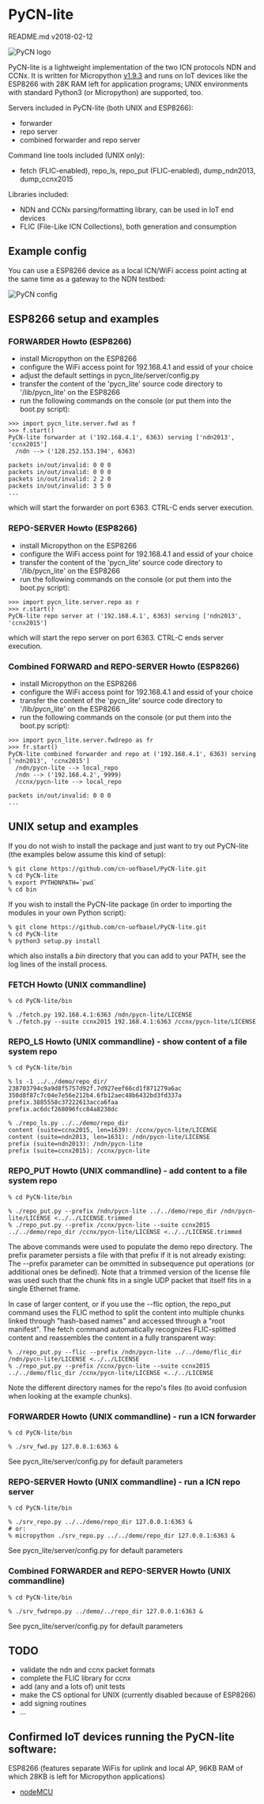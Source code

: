 # PyCN-lite

README.md v2018-02-12

![PyCN logo](doc/pycn-lite-logo-952x184.png)

PyCN-lite is a lightweight implementation of the two ICN protocols
NDN and CCNx. It is written for Micropython
[v1.9.3](http://docs.micropython.org/en/v1.9.3/pyboard/) and runs on
IoT devices like the ESP8266 with 28K RAM left for application
programs; UNIX environments with standard Python3 (or Micropython) are
supported, too.

Servers included in PyCN-lite (both UNIX and ESP8266):
* forwarder
* repo server
* combined forwarder and repo server

Command line tools included (UNIX only):
* fetch (FLIC-enabled), repo_ls, repo_put (FLIC-enabled), dump_ndn2013, dump_ccnx2015

Libraries included:
* NDN and CCNx parsing/formatting library, can be used in IoT end devices
* FLIC (File-Like ICN Collections), both generation and consumption

## Example config

You can use a ESP8266 device as a local ICN/WiFi access point
acting at the same time as a gateway to the NDN testbed:

![PyCN config](doc/PyCN-config.png "PyCN as an IoT gateway")


## ESP8266 setup and examples

### FORWARDER Howto (ESP8266)

* install Micropython on the ESP8266
* configure the WiFi access point for 192.168.4.1 and essid of your choice
* adjust the default settings in pycn_lite/server/config.py
* transfer the content of the 'pycn_lite' source code directory to '/lib/pycn_lite' on the ESP8266
* run the following commands on the console (or put them into the boot.py script):
```
>>> import pycn_lite.server.fwd as f
>>> f.start()
PyCN-lite forwarder at ('192.168.4.1', 6363) serving ['ndn2013', 'ccnx2015']
  /ndn --> ('128.252.153.194', 6363)

packets in/out/invalid: 0 0 0
packets in/out/invalid: 0 0 0
packets in/out/invalid: 2 2 0
packets in/out/invalid: 3 5 0
...
```
which will start the forwarder on port 6363. CTRL-C ends server execution.


### REPO-SERVER Howto (ESP8266)

* install Micropython on the ESP8266
* configure the WiFi access point for 192.168.4.1 and essid of your choice
* transfer the content of the 'pycn_lite' source code directory to '/lib/pycn_lite' on the ESP8266
* run the following commands on the console (or put them into the boot.py script):
```
>>> import pycn_lite.server.repo as r
>>> r.start()
PyCN-lite repo server at ('192.168.4.1', 6363) serving ['ndn2013', 'ccnx2015']
```
which will start the repo server on port 6363. CTRL-C ends server execution.


### Combined FORWARD and REPO-SERVER Howto (ESP8266)

* install Micropython on the ESP8266
* configure the WiFi access point for 192.168.4.1 and essid of your choice
* transfer the content of the 'pycn_lite' source code directory to '/lib/pycn_lite' on the ESP8266
* run the following commands on the console (or put them into the boot.py script):
```
>>> import pycn_lite.server.fwdrepo as fr
>>> fr.start()
PyCN-lite combined forwarder and repo at ('192.168.4.1', 6363) serving ['ndn2013', 'ccnx2015']
  /ndn/pycn-lite --> local_repo
  /ndn --> ('192.168.4.2', 9999)
  /ccnx/pycn-lite --> local_repo

packets in/out/invalid: 0 0 0
...
```

## UNIX setup and examples

If you do not wish to install the package and just want to try out
PyCN-lite (the examples below assume this kind of setup):
```
% git clone https://github.com/cn-uofbasel/PyCN-lite.git
% cd PyCN-lite
% export PYTHONPATH=`pwd`
% cd bin
```

If you wish to install the PyCN-lite package (in order to importing
the modules in your own Python script):
```
% git clone https://github.com/cn-uofbasel/PyCN-lite.git
% cd PyCN-lite
% python3 setup.py install
```
which also installs a _bin_ directory that you can add to your PATH,
see the log lines of the install process.


### FETCH Howto (UNIX commandline)
```
% cd PyCN-lite/bin

% ./fetch.py 192.168.4.1:6363 /ndn/pycn-lite/LICENSE
% ./fetch.py --suite ccnx2015 192.168.4.1:6363 /ccnx/pycn-lite/LICENSE
```

### REPO_LS Howto (UNIX commandline) - show content of a file system repo
```
% cd PyCN-lite/bin

% ls -1 ../../demo/repo_dir/
238703794c9a9d8f5757d92f.7d927eef66cd1f871279a6ac
350d8f87c7c04e7e56e212b4.6fb12aec48b6432bd3fd337a
prefix.3885558c37222613acca6faa
prefix.ac6dcf268096fcc84a8238dc

% ./repo_ls.py ../../demo/repo_dir
content (suite=ccnx2015, len=1639): /ccnx/pycn-lite/LICENSE
content (suite=ndn2013, len=1631): /ndn/pycn-lite/LICENSE
prefix (suite=ndn2013): /ndn/pycn-lite
prefix (suite=ccnx2015): /ccnx/pycn-lite
```

### REPO_PUT Howto (UNIX commandline) - add content to a file system repo
```
% cd PyCN-lite/bin

% ./repo_put.py --prefix /ndn/pycn-lite ../../demo/repo_dir /ndn/pycn-lite/LICENSE <../../LICENSE.trimmed 
% ./repo_put.py --prefix /ccnx/pycn-lite --suite ccnx2015 ../../demo/repo_dir /ccnx/pycn-lite/LICENSE <../../LICENSE.trimmed
```

The above commands were used to populate the demo repo directory. The
prefix parameter persists a file with that prefix if it is not already
existing: The --prefix parameter can be ommitted in subsequence put
operations (or additional ones be defined). Note that a trimmed
version of the license file was used such that the chunk fits in a
single UDP packet that itself fits in a single Ethernet frame.

In case of larger content, or if you use the --flic option, the
repo_put command uses the FLIC method to split the content into
multiple chunks linked through "hash-based names" and accessed through
a "root manifest". The fetch command automatically recognizes
FLIC-splitted content and reassembles the content in a fully
transparent way:

```
% ./repo_put.py --flic --prefix /ndn/pycn-lite ../../demo/flic_dir /ndn/pycn-lite/LICENSE <../../LICENSE
% ./repo_put.py --prefix /ccnx/pycn-lite --suite ccnx2015 ../../demo/flic_dir /ccnx/pycn-lite/LICENSE <../../LICENSE
```

Note the different directory names for the repo's files (to avoid
confusion when looking at the example chunks).


### FORWARDER Howto (UNIX commandline) - run a ICN forwarder

```
% cd PyCN-lite/bin

% ./srv_fwd.py 127.0.0.1:6363 &
```
See pycn_lite/server/config.py for default parameters


### REPO-SERVER Howto (UNIX commandline) - run a ICN repo server

```
% cd PyCN-lite/bin

% ./srv_repo.py ../../demo/repo_dir 127.0.0.1:6363 &
# or:
% micropython ./srv_repo.py ../../demo/repo_dir 127.0.0.1:6363 &
```
See pycn_lite/server/config.py for default parameters


### Combined FORWARDER and REPO-SERVER Howto (UNIX commandline)

```
% cd PyCN-lite/bin

% ./srv_fwdrepo.py ../demo/../repo_dir 127.0.0.1:6363 &
```
See pycn_lite/server/config.py for default parameters


## TODO

* validate the ndn and ccnx packet formats
* complete the FLIC library for ccnx
* add (any and a lots of) unit tests
* make the CS optional for UNIX (currently disabled because of ESP8266)
* add signing routines
* ...

## Confirmed IoT devices running the PyCN-lite software:

ESP8266 (features separate WiFis for uplink and local AP, 96KB RAM of
which 28KB is left for Micropython applications)
* [nodeMCU](http://nodemcu.com/index_en.html)
